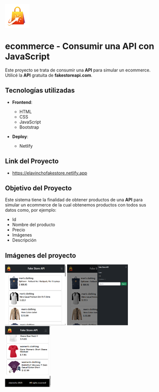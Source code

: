 <img src="https://github.com/elavincho/ecommerce/blob/master/images/bolso-logo.png" width="80" height="80" alt="img"/> 

# ecommerce - Consumir una API con JavaScript

Este proyecto se trata de consumir una **API** para simular un ecommerce. Utilicé la **API** gratuita de **fakestoreapi.com**. 

## Tecnologías utilizadas

- **Frontend**:
  - HTML
  - CSS
  - JavaScript
  - Bootstrap

- **Deploy**:
  - Netlify

## Link del Proyecto
- https://elavinchofakestore.netlify.app
  
## Objetivo del Proyecto

Este sistema tiene la finalidad de obtener productos de una **API** para simular un ecommerce de la cual obtenemos productos con todos sus datos como, por ejemplo:

- Id
- Nombre del producto
- Precio
- Imágenes
- Descripción

## Imágenes del proyecto

<img src="https://github.com/elavincho/FakeStoreAPI/blob/master/img/Captura_de_pantalla_1.png" width="200" height="200" alt="img"/> <img src="https://github.com/elavincho/FakeStoreAPI/blob/master/img/Captura_de_pantalla_2.png" width="200" height="200" alt="img"/><img src="https://github.com/elavincho/FakeStoreAPI/blob/master/img/Captura_de_pantalla_3.png" width="150" height="200" alt="img"/>
